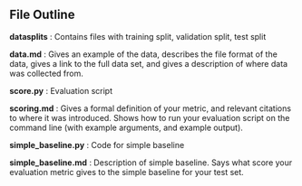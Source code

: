 ## File Outline

**datasplits**
: Contains files with training split, validation split, test split

**data.md**
: Gives an example of the data, describes the file format of the data, gives a link to the full data set, and gives a description of where data was collected from.

**score.py**
: Evaluation script

**scoring.md**
: Gives a formal definition of your metric, and relevant citations to where it was introduced. Shows how to run your evaluation script on the command line (with example arguments, and example output).

**simple_baseline.py**
: Code for simple baseline

**simple_baseline.md**
: Description of simple baseline. Says what score your evaluation metric gives to the simple baseline for your test set.


